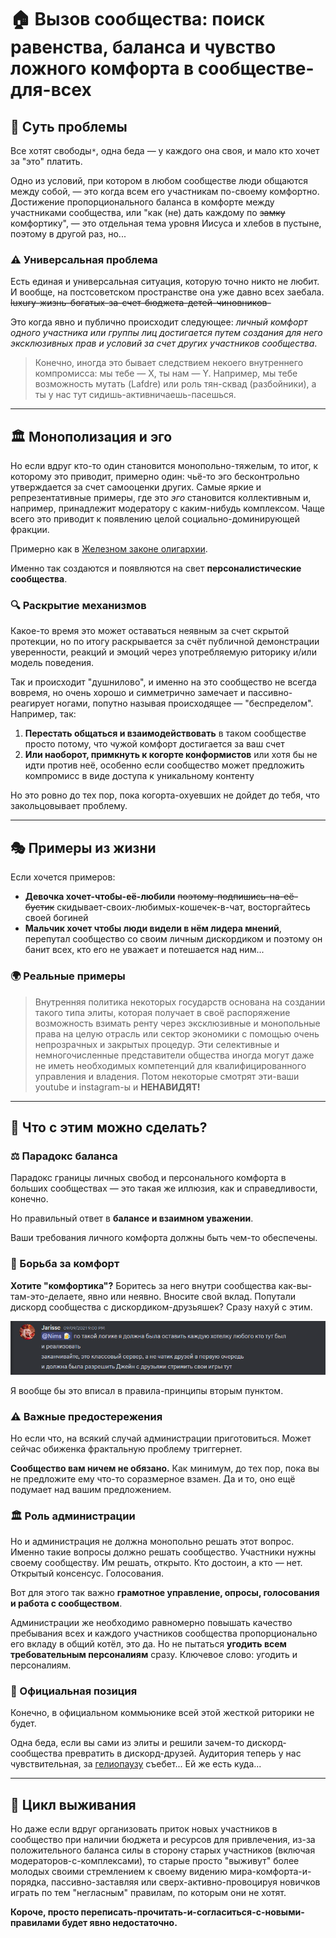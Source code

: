 # 🏠 Вызов сообщества: поиск равенства, баланса и чувство ложного комфорта в сообществе-для-всех

## 🎯 Суть проблемы

Все хотят свободы`*`, одна беда — у каждого она своя, и мало кто хочет за "это" платить.

Одно из условий, при котором в любом сообществе люди общаются между собой, — это когда всем его участникам по-своему комфортно. Достижение пропорционального баланса в комфорте между участниками сообщества, или "как (не) дать каждому по ~~замку~~ комфортику", — это отдельная тема уровня Иисуса и хлебов в пустыне, поэтому в другой раз, но...

### ⚠️ Универсальная проблема

Есть единая и универсальная ситуация, которую точно никто не любит. И вообще, на постсоветском пространстве она уже давно всех заебала. ~~luxury-жизнь-богатых-за-счет-бюджета-детей-чиновников-~~

Это когда явно и публично происходит следующее: *личный комфорт одного участника или группы лиц достигается путем создания для него эксклюзивных прав и условий за счет других участников сообщества*.

> Конечно, иногда это бывает следствием некоего внутреннего компромисса: мы тебе — Х, ты нам — Y. Например, мы тебе возможность мутать (Lafdre) или роль тян-сквад (разбойники), а ты у нас тут сидишь-активничаешь-пасешься.

---

## 🏛️ Монополизация и эго

Но если вдруг кто-то один становится монопольно-тяжелым, то итог, к которому это приводит, примерно один: чьё-то эго бесконтрольно утверждается за счет самооценки других. Самые яркие и репрезентативные примеры, где это *эго* становится коллективным и, например, принадлежит модератору с каким-нибудь комплексом. Чаще всего это приводит к появлению целой социально-доминирующей фракции.

Примерно как в [Железном законе олигархии](https://ru.wikipedia.org/wiki/Железный_закон_олигархии).

Именно так создаются и появляются на свет **персоналистические сообщества**.

### 🔍 Раскрытие механизмов

Какое-то время это может оставаться неявным за счет скрытой протекции, но по итогу раскрывается за счёт публичной демонстрации уверенности, реакций и эмоций через употребляемую риторику и/или модель поведения.

Так и происходит "душнилово", и именно на это сообщество не всегда вовремя, но очень хорошо и симметрично замечает и пассивно-реагирует ногами, попутно называя происходящее — "беспределом". Например, так:

1. **Перестать общаться и взаимодействовать** в таком сообществе просто потому, что чужой комфорт достигается за ваш счет
2. **Или наоборот, примкнуть к когорте конформистов** или хотя бы не идти против неё, особенно если сообщество может предложить компромисс в виде доступа к уникальному контенту

Но это ровно до тех пор, пока когорта-охуевших не дойдет до тебя, что закольцовывает проблему.

---

## 🎭 Примеры из жизни

Если хочется примеров:

- **Девочка хочет-чтобы-её-любили** ~~поэтому-подпишись-на-её-бустик~~ скидывает-своих-любимых-кошечек-в-чат, восторгайтесь своей богиней
- **Мальчик хочет чтобы люди видели в нём лидера мнений**, перепутал сообщество со своим личным дискордиком и поэтому он банит всех, кто его не уважает и потешается над ним...

### 🌍 Реальные примеры

> Внутренняя политика некоторых государств основана на создании такого типа элиты, которая получает в своё распоряжение возможность взимать ренту через эксклюзивные и монопольные права на целую отрасль или сектор экономики с помощью очень непрозрачных и закрытых процедур. Эти селективные и немногочисленные представители общества иногда могут даже не иметь необходимых компетенций для квалифицированного управления и владения. Потом некоторые смотрят эти-ваши youtube и instagram-ы и **НЕНАВИДЯТ!**

---

## 🔧 Что с этим можно сделать?

### ⚖️ Парадокс баланса

Парадокс границы личных свобод и персонального комфорта в больших сообществах — это такая же иллюзия, как и справедливости, конечно.

Но правильный ответ в **балансе и взаимном уважении**.

Ваши требования личного комфорта должны быть чем-то обеспечены.

### 💪 Борьба за комфорт

**Хотите "комфортика"?** Боритесь за него внутри сообщества как-вы-там-это-делаете, явно или неявно. Вносите свой вклад. Попутали дискорд сообщества с дискордиком-друзьяшек? Сразу нахуй с этим.


<div align="center">

![img.png](../../../images/assets/img.png)

</div>



Я вообще бы это вписал в правила-принципы вторым пунктом.

### ⚠️ Важные предостережения

Но если что, на всякий случай администрации приготовиться. Может сейчас обиженка фрактальную проблему триггернет.

**Сообщество вам ничем не обязано.** Как минимум, до тех пор, пока вы не предложите ему что-то соразмерное взамен. Да и то, оно ещё подумает над вашим предложением.

### 🏛️ Роль администрации

Но и администрация не должна монопольно решать этот вопрос. Именно такие вопросы должно решать сообщество. Участники нужны своему сообществу. Им решать, открыто. Кто достоин, а кто — нет. Открытый консенсус. Голосования.

Вот для этого так важно **грамотное управление, опросы, голосования и работа с сообществом**.

Администрации же необходимо равномерно повышать качество пребывания всех и каждого участников сообщества пропорционально его вкладу в общий котёл, это да. Но не пытаться **угодить всем требовательным персоналиям** сразу. Ключевое слово: угодить и персоналиям.

### 📢 Официальная позиция

Конечно, в официальном коммьюнике всей этой жесткой риторики не будет.

Одна беда, если вы сами из элиты и решили зачем-то дискорд-сообщества превратить в дискорд-друзей. Аудитория теперь у нас чувствительная, за [гелиопаузу](https://ru.wikipedia.org/wiki/Гелиосфера) съебет... Ей же есть куда...

---

## 🔄 Цикл выживания

Но даже если вдруг организовать приток новых участников в сообщество при наличии бюджета и ресурсов для привлечения, из-за положительного баланса силы в сторону старых участников (включая модераторов-с-комплексами), то старые просто "выживут" более молодых своими стремлением к своему видению мира-комфорта-и-порядка, пассивно-заставляя или сверх-активно-провоцируя новичков играть по тем "негласным" правилам, по которым они не хотят.

**Короче, просто переписать-прочитать-и-согласиться-с-новыми-правилами будет явно недостаточно.**
